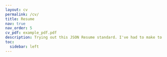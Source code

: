 ```yaml
---
layout: cv
permalink: /cv/
title: Resume
nav: true
nav_order: 5
cv_pdf: example_pdf.pdf
description: Trying out this JSON Resume standard. I've had to make to summarize some details in order to make things appear nice. You can grab a PDF version up right.
toc:
  sidebar: left
---
```


